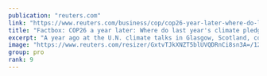 ```yaml
---
publication: "reuters.com"
link: "https://www.reuters.com/business/cop/cop26-year-later-where-do-last-years-climate-pledges-stand-2022-11-01/"
title: "Factbox: COP26 a year later: Where do last year's climate pledges stand?"
excerpt: "A year ago at the U.N. climate talks in Glasgow, Scotland, countries, banks and business leaders announced a slew of climate plans and pledges. Here is an update on how some of the biggest promises ha"
image: "https://www.reuters.com/resizer/GxtvTJkXNZT5blUVQDRnCi8sn3A=/1200x628/smart/filters:quality(80)/cloudfront-us-east-2.images.arcpublishing.com/reuters/NK2SBUSXTNML7PUMFGIPU7PWN4.jpg"
group: pro
rank: 9
---
```


